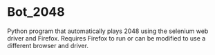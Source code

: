 # Bot_2048
Python program that automatically plays 2048 using the selenium web driver and Firefox. Requires Firefox to run or can be modified to use a different browser and driver.
